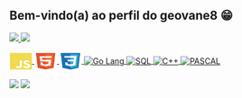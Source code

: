 ## Bem-vindo(a) ao perfil do geovane8 😁

 <div>
   <a href="https://github.com/geovane8">
   <img height="180em" src="https://github-readme-stats.vercel.app/api?username=geovane8&show_icons=true&theme=tokyonight&include_all_commits=true&count_private=true"/>
   <img height="180em" src="https://github-readme-stats.vercel.app/api/top-langs/?username=geovane8&layout=compact&langs_count=6&theme=tokyonight"/>

</div>
<div style="display: inline_block"><br>
  <img align="center" alt="Js" height="30" width="40" src="https://raw.githubusercontent.com/devicons/devicon/master/icons/javascript/javascript-plain.svg">
  <img align="center" alt="HTML" height="30" width="40" src="https://raw.githubusercontent.com/devicons/devicon/master/icons/html5/html5-original.svg">
  <img align="center" alt="CSS" height="30" width="40" src="https://raw.githubusercontent.com/devicons/devicon/master/icons/css3/css3-original.svg"> 
  <img align="center" alt="Go Lang" height="30" width="30" src="https://i.imgur.com/d7LGPtW.png">
  <img align="center" alt="SQL" height="30" width="30" src="https://i.imgur.com/KcomdRs.png">
  <img align="center" alt="C++" height="40" width="40" src="https://i.imgur.com/BWvx4xo.png">
  <img align="center" alt="PASCAL" height="30" width="35" src="https://i.imgur.com/XTfAceA.png">
  
</div>
 
 <br>
 
 <div> 
  <a href = "mailto:geovane.n7@gmail.com"><img src="https://img.shields.io/badge/-Gmail-%23333?style=for-the-badge&logo=gmail&logoColor=white" target="_blank"></a>
  <a href="https://www.linkedin.com/in/geovane-nascimento" target="_blank"><img src="https://img.shields.io/badge/-LinkedIn-%230077B5?style=for-the-badge&logo=linkedin&logoColor=white" target="_blank"></a> 
 </div>
